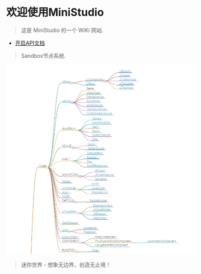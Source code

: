 # 欢迎使用MiniStudio

> 这是 MiniStudio 的一个 WiKi 网站.
* [开启API文档](/Api/Class/Script/LocalScriptNode.md)


> Sandbox节点系统.

<!-- 本地调试用这个 -->
<!-- <a href="Api/Class/SandboxSummary.html"><img src="Source/Images/summary_node.jpg" alt="node"></a> -->

<!-- 线上部署用这个 -->
<a href="Api/Class/SandboxSummary_git.html"><img src="Source/Images/summary_node.jpg" alt="node"></a>

> 迷你世界 - 想象无边界，创造无止境！

